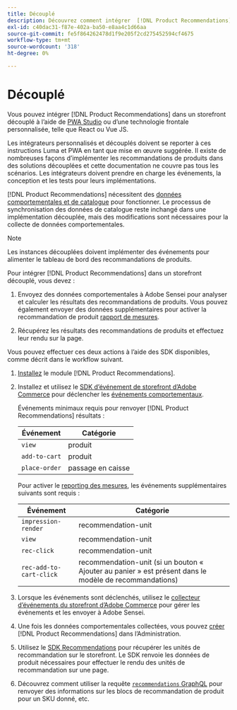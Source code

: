 ```yaml
---
title: Découplé
description: Découvrez comment intégrer  [!DNL Product Recommendations]  dans un storefront découplé.
exl-id: c40dac31-f87e-402a-ba50-e8aa4c1d66aa
source-git-commit: fe5f864262478d1f9e205f2cd275452594cf4675
workflow-type: tm+mt
source-wordcount: '318'
ht-degree: 0%

---
```


# Découplé

Vous pouvez intégrer [!DNL Product Recommendations] dans un storefront découplé à l’aide de [PWA Studio](https://developer.adobe.com/commerce/pwa-studio/) ou d’une technologie frontale personnalisée, telle que React ou Vue JS.

Les intégrateurs personnalisés et découplés doivent se reporter à ces instructions Luma et PWA en tant que mise en œuvre suggérée. Il existe de nombreuses façons d’implémenter les recommandations de produits dans des solutions découplées et cette documentation ne couvre pas tous les scénarios. Les intégrateurs doivent prendre en charge les événements, la conception et les tests pour leurs implémentations.

[!DNL Product Recommendations] nécessitent des [données comportementales et de catalogue](https://experienceleague.adobe.com/docs/commerce/product-recommendations/developer/development-overview.html?lang=fr) pour fonctionner. Le processus de synchronisation des données de catalogue reste inchangé dans une implémentation découplée, mais des modifications sont nécessaires pour la collecte de données comportementales.

>[!NOTE]
>
>Les instances découplées doivent implémenter des événements pour alimenter le tableau de bord des recommandations de produits.

Pour intégrer [!DNL Product Recommendations] dans un storefront découplé, vous devez :

1. Envoyez des données comportementales à Adobe Sensei pour analyser et calculer les résultats des recommandations de produits. Vous pouvez également envoyer des données supplémentaires pour activer la recommandation de produit [rapport de mesures](workspace.md).

1. Récupérez les résultats des recommandations de produits et effectuez leur rendu sur la page.

Vous pouvez effectuer ces deux actions à l’aide des SDK disponibles, comme décrit dans le workflow suivant.

1. [Installez](install-configure.md) le module [!DNL Product Recommendations].

1. Installez et utilisez le [SDK d’événement de storefront d’Adobe Commerce](https://developer.adobe.com/commerce/services/shared-services/storefront-events/sdk/) pour déclencher les [événements comportementaux](https://experienceleague.adobe.com/docs/commerce/product-recommendations/developer/events.html?lang=fr).

   Événements minimaux requis pour renvoyer [!DNL Product Recommendations] résultats :

   | Événement | Catégorie |
   |--- | ---|
   | `view` | produit |
   | `add-to-cart` | produit |
   | `place-order` | passage en caisse |

   Pour activer le [reporting des mesures](workspace.md), les événements supplémentaires suivants sont requis :

   | Événement | Catégorie |
   |--- | ---|
   | `impression-render` | recommendation-unit |
   | `view` | recommendation-unit |
   | `rec-click` | recommendation-unit |
   | `rec-add-to-cart-click` | recommendation-unit (si un bouton « Ajouter au panier » est présent dans le modèle de recommandations) |

1. Lorsque les événements sont déclenchés, utilisez le [collecteur d’événements du storefront d’Adobe Commerce](https://developer.adobe.com/commerce/services/shared-services/storefront-events/collector/) pour gérer les événements et les envoyer à Adobe Sensei.

1. Une fois les données comportementales collectées, vous pouvez [créer](create.md) [!DNL Product Recommendations] dans l’Administration.

1. Utilisez le [SDK Recommendations](https://developer.adobe.com/commerce/services/product-recommendations/) pour récupérer les unités de recommandation sur le storefront. Le SDK renvoie les données de produit nécessaires pour effectuer le rendu des unités de recommandation sur une page.

1. Découvrez comment utiliser la requête [`recommendations` GraphQL](https://developer.adobe.com/commerce/webapi/graphql/schema/product-recommendations/queries/recommendations/) pour renvoyer des informations sur les blocs de recommandation de produit pour un SKU donné, etc.
